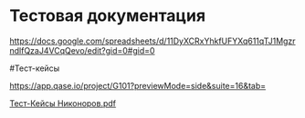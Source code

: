 # Тестовая документация

https://docs.google.com/spreadsheets/d/11DyXCRxYhkfUFYXq611qTJ1MgzrndlfQzaJ4VCqQevo/edit?gid=0#gid=0


#Тест-кейсы

https://app.qase.io/project/G101?previewMode=side&suite=16&tab=

[Тест-Кейсы Никоноров.pdf](https://github.com/user-attachments/files/22068086/-.pdf)
